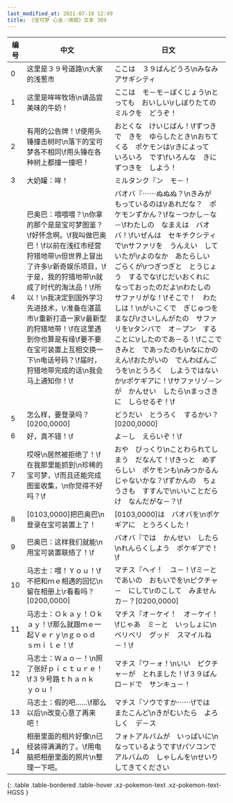 ```yaml
---
last_modified_at: 2021-07-18 12:49
title: 《宝可梦 心金／魂银》文本 389
---
```

| 编号 | 中文 | 日文 |
| ---- | ---- | ---- |
| 0 | 这里是３９号道路\n大家的浅葱市 | ここは　３９ばんどうろ\nみなみ　アサギシティ |
| 1 | 这里是哞哞牧场\n请品尝美味的牛奶！ | ここは　モ－モ－ぼくじょう\nとっても　おいしい\rしぼりたての　ミルクを　どうぞ！ |
| 2 | 有用的公告牌！\f使用头锤撞击树时\n落下的宝可梦各不相同\f用头锤在各种树上都撞一撞吧！ | おとくな　けいじばん！\fずつきで　きを　ゆらしたとき\nおちてくる　ポケモンは\rきによって　いろいろ　です\fいろんな　きに　ずつきを　しよう！ |
| 3 | 大奶罐：哞！ | ミルタンク『ン　モ－！ |
| 4 | 巴奥巴：喂喂喂？\n你拿的那个是是宝可梦图鉴？\f好怀念啊。\f我叫做巴奥巴！\f以前在浅红市经营狩猎地带\n但世界上冒出了许多\r新奇娱乐项目，\f于是，我的狩猎地带\n就成了时代的淘汰品！\f所以！\n我决定到国外学习先进技术，\r准备在湛蓝市\r重新打造一家\r最新型的狩猎地带！\f在这里遇到你也算是有缘\f要不要在宝可装置上互相交换一下\n电话号码？\f届时，狩猎地带完成的话\n我会马上通知你！\f | バオバ『⋯⋯ぬぬぬ？\nきみが　もっているのは\rあれだな？　ポケモンずかん？\fな－つかし－な－\fわたしの　なまえは　バオバ！\fいぜんは　セキチクシティで\nサファリを　うんえい　していたが\rよのなか　あたらしい　ごらくが\rつぎつぎと　とうじょう　するでな\fじだいおくれに　なっておったのだよ\nわたしの　サファリがな！\fそこで！　わたしは！\nがいこくで　ぎじゅつを　まなび\rさいしんがたの　サファリを\rタンバで　オ－プン　することに\rしたのであ－る！\fここで　きみと　であったのも\nなにかの　えん\fおたがいの　でんわばんごうを\nとうろく　しようではないか\rポケギアに！\fサファリゾ－ンが　かんせい　したら\nまっさきに　しらせるぞ！\f |
| 5 | 怎么样，要登录吗？[0200,0000] | どうだい　とうろく　するかい？[0200,0000] |
| 6 | 好，真不错！\f | よ－し　えらいぞ！\f |
| 7 | 哎呀\n居然被拒绝了！\f在我那里能抓到\n珍稀的宝可梦，\f而且还能完成图鉴收集，\n你觉得不好吗？\f | おや　びっくり\nことわられてしまう　だなんて！\fきっと　めずらしい　ポケモンも\nみつかるんじゃないかな？\fずかんの　ちょうさも　すすんで\nいいことだらけ　なんだがな－？\f |
| 8 | [0103,0000]把巴奥巴\n登录在宝可装置上了！ | [0103,0000]は　バオバを\nポケギアに　とうろくした！ |
| 9 | 巴奥巴：这样我们就能\n用宝可装置联络了！\f | バオバ『では　かんせい　したら\nれんらくしよう　ポケギアで！\f |
| 10 | 马志士：喂！Ｙｏｕ！\f不把和ｍｅ相遇的回忆\n留在相册上\r看看吗？[0200,0000] | マチス『ヘイ！　ユ－！\fミ－と　であいの　おもいでを\nピクチャ－　にして\rのこして　みませんカ－？[0200,0000] |
| 11 | 马志士：Ｏｋａｙ！Ｏｋａｙ！\f那么就跟ｍｅ一起Ｖｅｒｙ\nｇｏｏｄ　ｓｍｉｌｅ！\f | マチス『オ－ケイ！　オ－ケイ！\fじゃあ　ミ－と　いっしょに\nベリベリ　グッド　スマイルね－！\f |
| 12 | 马志士：Ｗａｏ－！\n照了张好ｐｉｃｔｕｒｅ！\f３９号路ｔｈａｎｋ　ｙｏｕ！ | マチス『ワ－ォ！\nいい　ピクチャ－が　とれました！\f３９ばんロ－ドで　サンキュ－！ |
| 13 | 马志士：假的吧……\f那么以后\n改变心意了再来吧！ | マチス『ソウですか⋯⋯\fでは　またこんど\nきがむいたら　よろしく　デ－ス |
| 14 | 相册里面的相片好像\n已经装得满满的了。\f用电脑把相册里面的照片\n整理一下吧。 | フォトアルバムが　いっぱいに\nなっているようです\fパソコンで　アルバムの　しゃしんを\nせいり　してきてください |
{: .table .table-bordered .table-hover .xz-pokemon-text .xz-pokemon-text-HGSS }